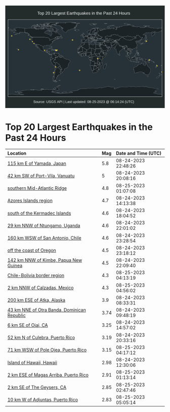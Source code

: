 ![Map](./map.png)

# Top 20 Largest Earthquakes in the Past 24 Hours

| Location | Mag | Date and Time (UTC) |
|:---|:---|:---|
| [115 km E of Yamada, Japan](https://earthquake.usgs.gov/earthquakes/eventpage/us7000kqtq) | 5.8 | 08-24-2023 22:48:26 |
| [42 km SW of Port-Vila, Vanuatu](https://earthquake.usgs.gov/earthquakes/eventpage/us7000kqs7) | 5 | 08-24-2023 20:08:16 |
| [southern Mid-Atlantic Ridge](https://earthquake.usgs.gov/earthquakes/eventpage/us7000kqux) | 4.8 | 08-25-2023 01:07:08 |
| [Azores Islands region](https://earthquake.usgs.gov/earthquakes/eventpage/us7000kqn5) | 4.7 | 08-24-2023 14:13:38 |
| [south of the Kermadec Islands](https://earthquake.usgs.gov/earthquakes/eventpage/us7000kqpg) | 4.6 | 08-24-2023 18:04:52 |
| [29 km NNW of Ntungamo, Uganda](https://earthquake.usgs.gov/earthquakes/eventpage/us7000kqt1) | 4.6 | 08-24-2023 22:01:02 |
| [160 km WSW of San Antonio, Chile](https://earthquake.usgs.gov/earthquakes/eventpage/us7000kqu7) | 4.6 | 08-24-2023 23:28:54 |
| [off the coast of Oregon](https://earthquake.usgs.gov/earthquakes/eventpage/us7000kqu5) | 4.5 | 08-24-2023 23:18:12 |
| [142 km NNW of Kimbe, Papua New Guinea](https://earthquake.usgs.gov/earthquakes/eventpage/us7000kqt7) | 4.5 | 08-24-2023 22:09:40 |
| [Chile-Bolivia border region](https://earthquake.usgs.gov/earthquakes/eventpage/us7000kqvi) | 4.3 | 08-25-2023 04:13:19 |
| [2 km NNW of Calzadas, Mexico](https://earthquake.usgs.gov/earthquakes/eventpage/us7000kqvs) | 4.3 | 08-25-2023 04:56:02 |
| [200 km ESE of Atka, Alaska](https://earthquake.usgs.gov/earthquakes/eventpage/us7000kqln) | 3.9 | 08-24-2023 08:33:31 |
| [43 km NNE of Otra Banda, Dominican Republic](https://earthquake.usgs.gov/earthquakes/eventpage/pr2023236000) | 3.74 | 08-24-2023 09:48:19 |
| [6 km SE of Ojai, CA](https://earthquake.usgs.gov/earthquakes/eventpage/ci39649538) | 3.25 | 08-24-2023 14:57:02 |
| [52 km N of Culebra, Puerto Rico](https://earthquake.usgs.gov/earthquakes/eventpage/pr71422063) | 3.19 | 08-24-2023 20:33:16 |
| [71 km WSW of Pole Ojea, Puerto Rico](https://earthquake.usgs.gov/earthquakes/eventpage/pr71422083) | 3.15 | 08-25-2023 04:17:12 |
| [Island of Hawaii, Hawaii](https://earthquake.usgs.gov/earthquakes/eventpage/hv73541892) | 2.98 | 08-24-2023 12:30:06 |
| [2 km ESE of Magas Arriba, Puerto Rico](https://earthquake.usgs.gov/earthquakes/eventpage/pr71422078) | 2.91 | 08-25-2023 01:13:14 |
| [2 km SE of The Geysers, CA](https://earthquake.usgs.gov/earthquakes/eventpage/nc73928241) | 2.85 | 08-25-2023 02:47:46 |
| [10 km W of Adjuntas, Puerto Rico](https://earthquake.usgs.gov/earthquakes/eventpage/pr71422093) | 2.83 | 08-25-2023 05:05:14 |
